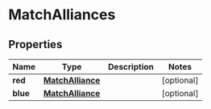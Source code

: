

# MatchAlliances

## Properties

Name | Type | Description | Notes
------------ | ------------- | ------------- | -------------
**red** | [**MatchAlliance**](MatchAlliance.md) |  |  [optional]
**blue** | [**MatchAlliance**](MatchAlliance.md) |  |  [optional]



